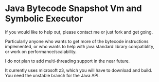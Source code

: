 Java Bytecode Snapshot Vm and Symbolic Executor
=========================================

If you would like to help out, please contact me or just fork and get going.

Particularly anyone who wants to get more of the bytecode instructions implemented, or who wants to help with java standard library compatiblity, or work on performance/scalability.

I do not plan to add multi-threading support in the near future.

It currently uses microsoft z3, which you will have to download and build. You need the unstable branch for the Java API.
